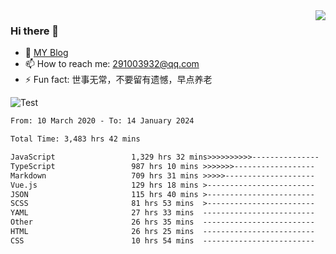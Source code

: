 <img align='right' src='https://github-readme-stats.vercel.app/api?username=niaogege&show_icons=true&theme=radical'/>

### Hi there 👋

- 🌱 [MY Blog](https://bythewayer.com/)
- 📫 How to reach me: 291003932@qq.com
- ⚡ Fun fact:  世事无常，不要留有遗憾，早点养老

![Test](https://github-readme-stats.vercel.app/api/top-langs/?username=niaogege&layout=compact)

<!--START_SECTION:waka-->

```txt
From: 10 March 2020 - To: 14 January 2024

Total Time: 3,483 hrs 42 mins

JavaScript                 1,329 hrs 32 mins>>>>>>>>>>---------------   38.16 %
TypeScript                 987 hrs 10 mins >>>>>>>------------------   28.34 %
Markdown                   709 hrs 31 mins >>>>>--------------------   20.37 %
Vue.js                     129 hrs 18 mins >------------------------   03.71 %
JSON                       115 hrs 40 mins >------------------------   03.32 %
SCSS                       81 hrs 53 mins  >------------------------   02.35 %
YAML                       27 hrs 33 mins  -------------------------   00.79 %
Other                      26 hrs 35 mins  -------------------------   00.76 %
HTML                       26 hrs 25 mins  -------------------------   00.76 %
CSS                        10 hrs 54 mins  -------------------------   00.31 %
```

<!--END_SECTION:waka-->
